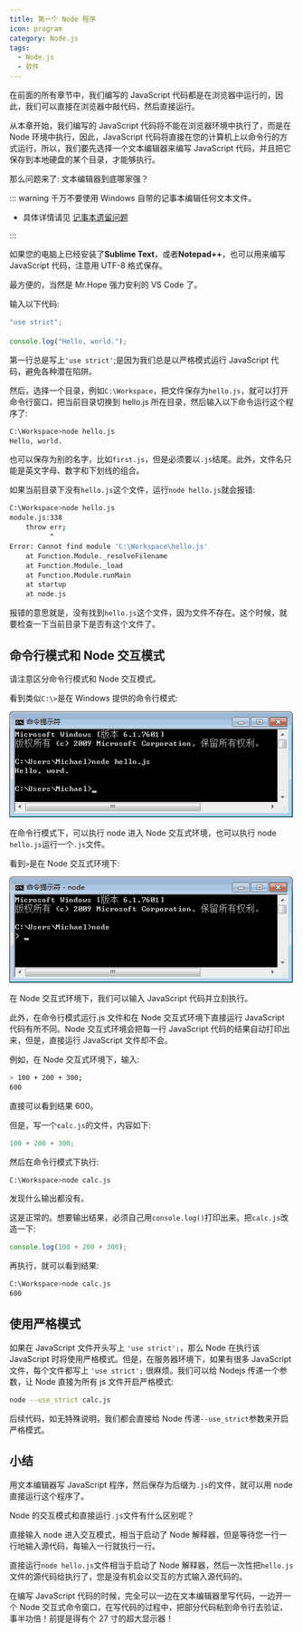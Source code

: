 ```yaml
---
title: 第一个 Node 程序
icon: program
category: Node.js
tags:
  - Node.js
  - 软件
---
```


在前面的所有章节中，我们编写的 JavaScript 代码都是在浏览器中运行的，因此，我们可以直接在浏览器中敲代码，然后直接运行。

从本章开始，我们编写的 JavaScript 代码将不能在浏览器环境中执行了，而是在 Node 环境中执行，因此，JavaScript 代码将直接在您的计算机上以命令行的方式运行，所以，我们要先选择一个文本编辑器来编写 JavaScript 代码，并且把它保存到本地硬盘的某个目录，才能够执行。

<!-- more -->

那么问题来了: 文本编辑器到底哪家强？

::: warning
千万不要使用 Windows 自带的记事本编辑任何文本文件。

- 具体详情请见 [记事本遗留问题](../windows/notepad.md)

:::

如果您的电脑上已经安装了**Sublime Text**，或者**Notepad++**，也可以用来编写 JavaScript 代码，注意用 UTF-8 格式保存。

最方便的，当然是 Mr.Hope 强力安利的 VS Code 了。

输入以下代码:

```js
"use strict";

console.log("Hello, world.");
```

第一行总是写上`'use strict'`;是因为我们总是以严格模式运行 JavaScript 代码，避免各种潜在陷阱。

然后，选择一个目录，例如`C:\Workspace`，把文件保存为`hello.js`，就可以打开命令行窗口，把当前目录切换到 hello.js 所在目录，然后输入以下命令运行这个程序了:

```bash
C:\Workspace>node hello.js
Hello, world.
```

也可以保存为别的名字，比如`first.js`，但是必须要以`.js`结尾。此外，文件名只能是英文字母、数字和下划线的组合。

如果当前目录下没有`hello.js`这个文件，运行`node hello.js`就会报错:

```sh
C:\Workspace>node hello.js
module.js:338
    throw err;
          ^
Error: Cannot find module 'C:\Workspace\hello.js'
    at Function.Module._resolveFilename
    at Function.Module._load
    at Function.Module.runMain
    at startup
    at node.js
```

报错的意思就是，没有找到`hello.js`这个文件，因为文件不存在。这个时候，就要检查一下当前目录下是否有这个文件了。

## 命令行模式和 Node 交互模式

请注意区分命令行模式和 Node 交互模式。

看到类似`C:\>`是在 Windows 提供的命令行模式:

![run-node-hello](./assets/run-node-hello.png)

在命令行模式下，可以执行 node 进入 Node 交互式环境，也可以执行 node `hello.js`运行一个`.js`文件。

看到`>`是在 Node 交互式环境下:

![node-interactive-env](./assets/node-interactive-env.png)

在 Node 交互式环境下，我们可以输入 JavaScript 代码并立刻执行。

此外，在命令行模式运行.js 文件和在 Node 交互式环境下直接运行 JavaScript 代码有所不同。Node 交互式环境会把每一行 JavaScript 代码的结果自动打印出来，但是，直接运行 JavaScript 文件却不会。

例如，在 Node 交互式环境下，输入:

```sh
> 100 + 200 + 300;
600
```

直接可以看到结果 600。

但是，写一个`calc.js`的文件，内容如下:

```js
100 + 200 + 300;
```

然后在命令行模式下执行:

```bash
C:\Workspace>node calc.js
```

发现什么输出都没有。

这是正常的。想要输出结果，必须自己用`console.log()`打印出来。把`calc.js`改造一下:

```js
console.log(100 + 200 + 300);
```

再执行，就可以看到结果:

```bash
C:\Workspace>node calc.js
600
```

## 使用严格模式

如果在 JavaScript 文件开头写上 `'use strict';`，那么 Node 在执行该 JavaScript 时将使用严格模式。但是，在服务器环境下，如果有很多 JavaScript 文件，每个文件都写上 `'use strict';` 很麻烦。我们可以给 Nodejs 传递一个参数，让 Node 直接为所有 js 文件开启严格模式:

```sh
node --use_strict calc.js
```

后续代码，如无特殊说明，我们都会直接给 Node 传递`--use_strict`参数来开启严格模式。

## 小结

用文本编辑器写 JavaScript 程序，然后保存为后缀为`.js`的文件，就可以用 node 直接运行这个程序了。

Node 的交互模式和直接运行`.js`文件有什么区别呢？

直接输入 node 进入交互模式，相当于启动了 Node 解释器，但是等待您一行一行地输入源代码，每输入一行就执行一行。

直接运行`node hello.js`文件相当于启动了 Node 解释器，然后一次性把`hello.js`文件的源代码给执行了，您是没有机会以交互的方式输入源代码的。

在编写 JavaScript 代码的时候，完全可以一边在文本编辑器里写代码，一边开一个 Node 交互式命令窗口，在写代码的过程中，把部分代码粘到命令行去验证，事半功倍！前提是得有个 27 寸的超大显示器！
